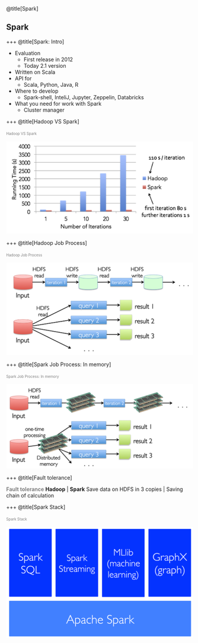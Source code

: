 @title[Spark]
## Spark

+++
@title[Spark: Intro]

* Evaluation
    - First release in 2012
    - Today 2.1 version
* Written on Scala
* API for
    - Scala, Python, Java, R
* Where to develop
    - Spark-shell, InteliJ, Jupyter, Zeppelin, Databricks
* What you need for work with Spark
    - Cluster manager

+++
@title[Hadoop VS Spark]

<span style="color:gray; font-size:0.7em">Hadoop VS Spark </span>

![Image-Absolute](pics/HadoopVSSpark.png)

+++
@title[Hadoop Job Process]

<span style="color:gray; font-size:0.7em">Hadoop Job Process </span>

![Image-Absolute](pics/hadoop-job-process.png)

+++
@title[Spark Job Process: In memory]

<span style="color:gray; font-size:0.7em">Spark Job Process: In memory </span>

![Image-Absolute](pics/spark-job-process.png)

+++
@title[Fault tolerance]

<span style="font-size:1em; color:gray">__Fault tolerance__</span>
<span style="font-size:1em">__Hadoop__</span> |
<span style="font-size:1em">__Spark__</span>
<span style="font-size:1em">Save data on HDFS in 3 copies</span> |
<span style="font-size:1em">Saving chain of calculation</span>

+++
@title[Spark Stack]

<span style="color:gray; font-size:0.7em">Spark Stack </span>

![Image-Absolute](pics/spark-stack.png)

